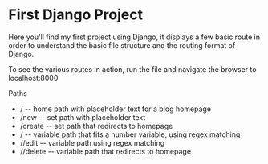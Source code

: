 # First Django Project

Here you'll find my first project using Django, it displays a few basic
route in order to understand the basic file structure and the routing
format of Django.

To see the various routes in action, run the file and navigate the browser to
localhost:8000

Paths
* /  --  home path with placeholder text for a blog homepage
* /new  --  set path with placeholder text
* /create -- set path that redirects to homepage
* /<num>  -- variable path that fits a number variable, using regex matching
* /<num>/edit  -- variable path using regex matching
* /<num>/delete  -- variable path that redirects to homepage
